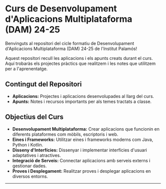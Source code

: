 




# Curs de Desenvolupament d'Aplicacions Multiplataforma (DAM) 24-25

Benvinguts al repositori del cicle formatiu de Desenvolupament d'Aplicacions Multiplataforma (DAM) 24-25 de l'Institut Palamós!

Aquest repositori recull les aplicacions i els apunts creats durant el curs. Aquí trobaràs els projectes pràctics que realitzem i les notes que utilitzem per a l'aprenentatge.

## Contingut del Repositori

- **Aplicacions:** Projectes i aplicacions desenvolupades al llarg del curs.
- **Apunts:** Notes i recursos importants per als temes tractats a classe.

## Objectius del Curs

- **Desenvolupament Multiplataforma:** Crear aplicacions que funcionin en diferents plataformes com mòbils, escriptoris i web.
- **Eines i Frameworks:** Utilitzar eines i frameworks moderns com Java, Python i Kotlin.
- **Disseny d'Interfícies:** Dissenyar i implementar interfícies d'usuari adaptatives i atractives.
- **Integració de Serveis:** Connectar aplicacions amb serveis externs i gestionar dades.
- **Proves i Desplegament:** Realitzar proves i desplegar aplicacions en diversos entorns.

---
